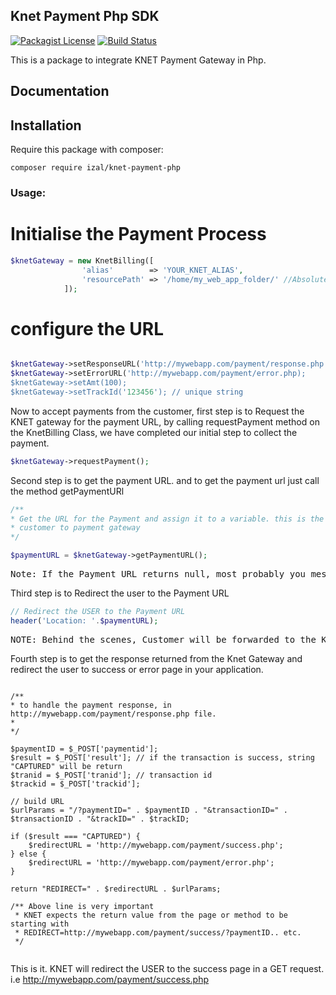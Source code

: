 ## Knet Payment Php SDK
[![Packagist License](https://poser.pugx.org/barryvdh/laravel-debugbar/license.png)](http://choosealicense.com/licenses/mit/)
[![Build Status](https://travis-ci.org/iZaL/knet-payment-php.svg?branch=master)](https://travis-ci.org/iZaL/knet-payment-php)

This is a package to integrate KNET Payment Gateway in Php.

## Documentation

## Installation

Require this package with composer:

```shell
composer require izal/knet-payment-php
```

### Usage:

# Initialise the Payment Process
```php
$knetGateway = new KnetBilling([
                'alias'        => 'YOUR_KNET_ALIAS',
                'resourcePath' => '/home/my_web_app_folder/' //Absolute Path to where the resource.cgn file is located
            ]);
```

# configure the URL

```php

$knetGateway->setResponseURL('http://mywebapp.com/payment/response.php');
$knetGateway->setErrorURL('http://mywebapp.com/payment/error.php);
$knetGateway->setAmt(100); 
$knetGateway->setTrackId('123456'); // unique string 

```

Now to accept payments from the customer, first step is to Request the KNET gateway for the payment URL, by calling requestPayment method on the KnetBilling Class,
we have completed our initial step to collect the payment. 


```php
$knetGateway->requestPayment();
```

Second step is to get the payment URL. and to get the payment url just call the method getPaymentURl

```php
/** 
* Get the URL for the Payment and assign it to a variable. this is the URL we will use to redirect the
* customer to payment gateway 
*/

$paymentURL = $knetGateway->getPaymentURL();

```

<pre>Note: If the Payment URL returns null, most probably you messaged up with configuration, or resource path. Check the example in the below section how to ideally request for the payment, which helps to debug for the errors</pre>

Third step is to Redirect the user to the Payment URL
```php
// Redirect the USER to the Payment URL
header('Location: '.$paymentURL);

```

<pre>NOTE: Behind the scenes, Customer will be forwarded to the Knet Payment Page, If the payment process was success, Then he will be redirected to the Response URL we set in setResponseURL method. i.e http://mywebapp.com/payment/response.php</pre>


Fourth step is to get the response returned from the Knet Gateway and redirect the user to success or error page in your application.


```

/**
* to handle the payment response, in http://mywebapp.com/payment/response.php file.
* 
*/

$paymentID = $_POST['paymentid']; 
$result = $_POST['result']; // if the transaction is success, string "CAPTURED" will be return
$tranid = $_POST['tranid']; // transaction id
$trackid = $_POST['trackid'];

// build URL 
$urlParams = "/?paymentID=" . $paymentID . "&transactionID=" . $transactionID . "&trackID=" . $trackID;

if ($result === "CAPTURED") {
    $redirectURL = 'http://mywebapp.com/payment/success.php';
} else {
    $redirectURL = 'http://mywebapp.com/payment/error.php';
}

return "REDIRECT=" . $redirectURL . $urlParams;

/** Above line is very important
 * KNET expects the return value from the page or method to be starting with 
 * REDIRECT=http://mywebapp.com/payment/success/?paymentID.. etc.
 */ 
 

```

This is it. KNET will redirect the USER to the success page in a GET request. i.e http://mywebapp.com/payment/success.php 

